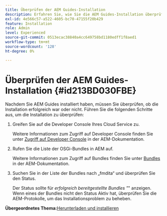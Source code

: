 ```yaml
---
title: Überprüfen der AEM Guides-Installation
description: Erfahren Sie, wie Sie die AEM Guides-Installation überprüfen
exl-id: 4e566c57-a522-4605-bc70-47155f20b429
feature: Installation
role: Admin
level: Experienced
source-git-commit: 0513ecac38840a4cc649758bd1180edff1f8aed1
workflow-type: tm+mt
source-wordcount: '128'
ht-degree: 0%

---
```


# Überprüfen der AEM Guides-Installation {#id213BD030FBE}

Nachdem Sie AEM Guides installiert haben, müssen Sie überprüfen, ob die Installation erfolgreich war oder nicht. Führen Sie die folgenden Schritte aus, um die Installation zu überprüfen:

1. Greifen Sie auf die Developer Console Ihres Cloud Service zu.

   Weitere Informationen zum Zugriff auf Developer Console finden Sie unter [Zugriff auf Developer Console](https://experienceleague.adobe.com/docs/experience-manager-learn/cloud-service/debugging/debugging-aem-as-a-cloud-service/developer-console.html?lang=de) in der AEM-Dokumentation.

1. Rufen Sie die Liste der OSGi-Bundles in AEM auf.

   Weitere Informationen zum Zugriff auf Bundles finden Sie unter [Bundles](https://experienceleague.adobe.com/docs/experience-manager-learn/cloud-service/debugging/debugging-aem-as-a-cloud-service/developer-console.html?lang=de#bundles) in der AEM-Dokumentation.

1. Suchen Sie in der Liste der Bundles nach „fmdita“ und überprüfen Sie den Status.

   Der Status sollte für *erfolgreich bereitgestellte Bundles &quot;*&quot; anzeigen. Wenn eines der Bundles nicht den Status Aktiv hat, überprüfen Sie die AEM-Protokolle, um das Installationsproblem zu beheben.


**Übergeordnetes Thema:**&#x200B;[&#x200B; Herunterladen und installieren](download-install.md)
